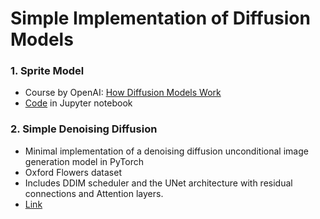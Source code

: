 # Simple Implementation of Diffusion Models

### 1. Sprite Model
- Course by OpenAI: [How Diffusion Models Work](https://www.deeplearning.ai/short-courses/how-diffusion-models-work/)
- [Code](https://github.com/Ryota-Kawamura/How-Diffusion-Models-Work/tree/main) in Jupyter notebook

### 2. Simple Denoising Diffusion
- Minimal implementation of a denoising diffusion unconditional image generation model in PyTorch
- Oxford Flowers dataset
- Includes DDIM scheduler and the UNet architecture with residual connections and Attention layers.
- [Link](https://github.com/filipbasara0/simple-diffusion)
